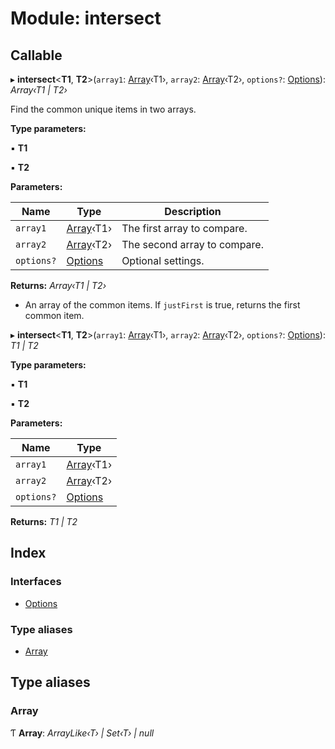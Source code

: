 
# Module: intersect

## Callable

▸ **intersect**<**T1**, **T2**>(`array1`: [Array](_hoek_8_5_0_index_d_.intersect.md#array)‹T1›, `array2`: [Array](_hoek_8_5_0_index_d_.intersect.md#array)‹T2›, `options?`: [Options](../interfaces/_hoek_8_5_0_index_d_.intersect.options.md)): *Array‹T1 | T2›*

Find the common unique items in two arrays.

**Type parameters:**

▪ **T1**

▪ **T2**

**Parameters:**

Name | Type | Description |
------ | ------ | ------ |
`array1` | [Array](_hoek_8_5_0_index_d_.intersect.md#array)‹T1› | The first array to compare. |
`array2` | [Array](_hoek_8_5_0_index_d_.intersect.md#array)‹T2› | The second array to compare. |
`options?` | [Options](../interfaces/_hoek_8_5_0_index_d_.intersect.options.md) | Optional settings.  |

**Returns:** *Array‹T1 | T2›*

- An array of the common items. If `justFirst` is true, returns the first common item.

▸ **intersect**<**T1**, **T2**>(`array1`: [Array](_hoek_8_5_0_index_d_.intersect.md#array)‹T1›, `array2`: [Array](_hoek_8_5_0_index_d_.intersect.md#array)‹T2›, `options?`: [Options](../interfaces/_hoek_8_5_0_index_d_.intersect.options.md)): *T1 | T2*

**Type parameters:**

▪ **T1**

▪ **T2**

**Parameters:**

Name | Type |
------ | ------ |
`array1` | [Array](_hoek_8_5_0_index_d_.intersect.md#array)‹T1› |
`array2` | [Array](_hoek_8_5_0_index_d_.intersect.md#array)‹T2› |
`options?` | [Options](../interfaces/_hoek_8_5_0_index_d_.intersect.options.md) |

**Returns:** *T1 | T2*

## Index

### Interfaces

* [Options](../interfaces/_hoek_8_5_0_index_d_.intersect.options.md)

### Type aliases

* [Array](_hoek_8_5_0_index_d_.intersect.md#array)

## Type aliases

###  Array

Ƭ **Array**: *ArrayLike‹T› | Set‹T› | null*
